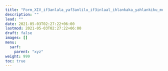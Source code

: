```yaml
---
title: "Form_XIV_if3anlala_yaf3anlilu_if3inlaal_ihlankaka_yahlankiku_mudaa3af"
description: ""
lead: ""
date: 2021-05-03T02:27:22+06:00
lastmod: 2021-05-03T02:27:22+06:00
draft: false
images: []
menu: 
  sarf:
    parent: "xyz"
weight: 999
toc: true
---
```



